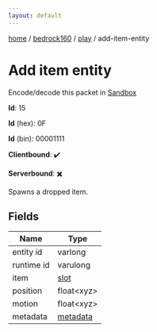 ```yaml
---
layout: default
---
```


[home](/)  /  [bedrock160](/protocol/bedrock160)  /  [play](/protocol/bedrock160/play)  /  add-item-entity

# Add item entity

Encode/decode this packet in [Sandbox](../../../sandbox/bedrock160#play.add_item_entity)

**Id**: 15

**Id** (hex): 0F

**Id** (bin): 00001111

**Clientbound**: ✔️

**Serverbound**: ✖️

Spawns a dropped item.

## Fields

Name | Type
---|---
entity id | varlong
runtime id | varulong
item | [slot](/protocol/bedrock160/types/slot)
position | float&lt;xyz&gt;
motion | float&lt;xyz&gt;
metadata | [metadata](/protocol/bedrock160/metadata)
